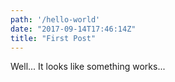 ```yaml
---
path: '/hello-world'
date: "2017-09-14T17:46:14Z"
title: "First Post"
---
```


Well... It looks like something works...
